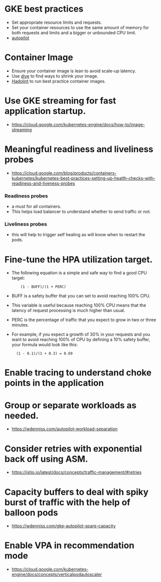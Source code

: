 # GKE best practices
- Set appropriate resource limits and requests.
- Set your container resources to use the same amount of memory for both requests and limits and a bigger or unbounded CPU limit.
- [autopilot](https://cloud.google.com/kubernetes-engine/docs/concepts/autopilot-resource-requests)

# Container Image
- Ensure your container image is lean to avoid scale-up latency. 
- Use [dive](https://github.com/wagoodman/dive) to find ways to shrink your image. 
- [Hadolint](https://hadolint.github.io/hadolint/)  to run best practice container images.


# Use GKE streaming for fast application startup. 
- https://cloud.google.com/kubernetes-engine/docs/how-to/image-streaming
  
# Meaningful readiness and liveliness probes
- https://cloud.google.com/blog/products/containers-kubernetes/kubernetes-best-practices-setting-up-health-checks-with-readiness-and-liveness-probes
  
### Readiness probes 
- a must for all containers.
- This helps load balancer to understand whether to send traffic or not. 

### Liveliness probes 
- this will help to trigger self healing as will know when to restart the pods.

# Fine-tune the HPA utilization target.
- The following equation is a simple and safe way to find a good CPU target: 

          (1 - BUFF)/(1 + PERC)

- BUFF is a safety buffer that you can set to avoid reaching 100% CPU.
- This variable is useful because reaching 100% CPU means that the latency of request processing is much higher than usual. 
- PERC is the percentage of traffic that you expect to grow in two or three minutes.

- For example, if you expect a growth of 30% in your requests and you want to avoid reaching 100% of CPU by defining a 10% safety buffer, your formula would look like this:

        (1 - 0.1)/(1 + 0.3) = 0.69

# Enable tracing to understand choke points in the application

# Group or separate workloads as needed. 
- https://wdenniss.com/autopilot-workload-separation

#  Consider retries with exponential back off using ASM.
- https://istio.io/latest/docs/concepts/traffic-management/#retries
  
#  Capacity buffers to deal with spiky burst of traffic with the help of balloon pods
- https://wdenniss.com/gke-autopilot-spare-capacity
  
#  Enable VPA in recommendation mode 
- https://cloud.google.com/kubernetes-engine/docs/concepts/verticalpodautoscaler


